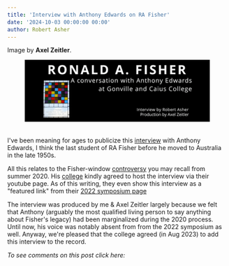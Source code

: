 ```yaml
---
title: 'Interview with Anthony Edwards on RA Fisher'
date: '2024-10-03 00:00:00 00:00'
author: Robert Asher
---
```

Image by <strong>Axel Zeitler</strong>.
<figure>
<img src="/uploads/2023/fisherTitle2.png" alt="Edwards Interview on Fisher"/>
</figure>

<br/> I've been meaning for ages to publicize this <a href="https://youtu.be/kqLB5a8op5c">interview</a> with Anthony Edwards, I think the last student of RA Fisher before he moved to Australia in the late 1950s. 

<p>All this relates to the Fisher-window <a href="https://www.economist.com/britain/2022/04/23/a-cambridge-college-reflects-on-the-controversy-over-ronald-fisher">controversy</a> you may recall from summer 2020. His <a href="https://www.cai.cam.ac.uk/">college</a> kindly agreed to host the interview via their youtube page. As of this writing, they even show this interview as a "featured link" from their <a href="https://www.cai.cam.ac.uk/discover/fisher-21st-century">2022 symposium page</a></p>

<p>The interview was produced by me & Axel Zeitler largely because we felt that Anthony (arguably the most qualified living person to say anything about Fisher's legacy) had been marginalized during the 2020 process. Until now, his voice was notably absent from from the 2022 symposium as well. Anyway, we're pleased that the college agreed (in Aug 2023) to add this interview to the record.</p>

<i>To see comments on this post click here:</i> <!--more-->
